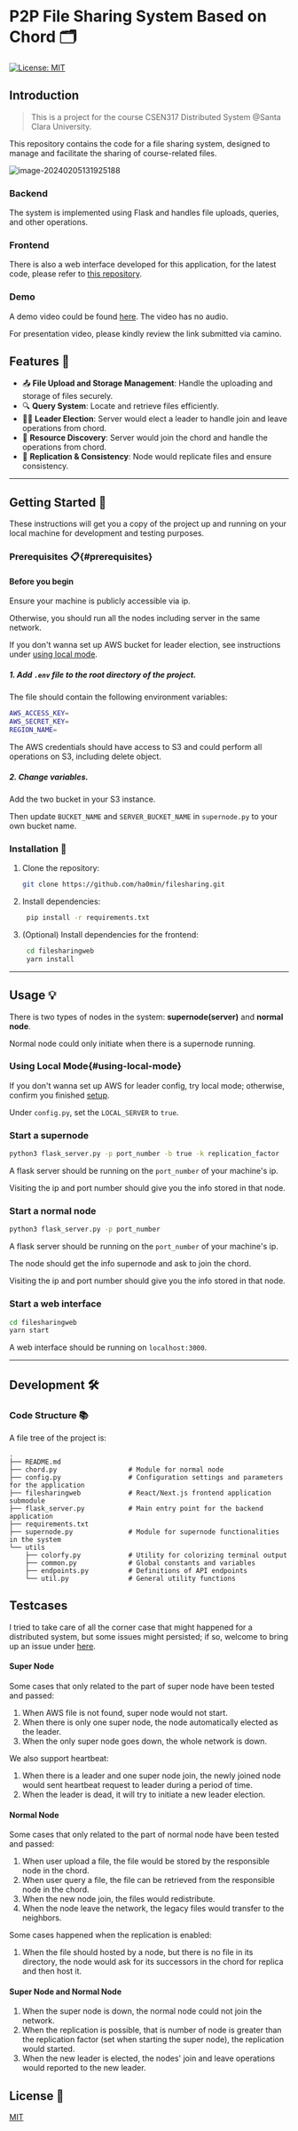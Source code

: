 # P2P File Sharing System Based on Chord 🗂️

[![License: MIT](https://img.shields.io/badge/License-MIT-yellow.svg)](https://opensource.org/licenses/MIT)

## Introduction

> This is a project for the course CSEN317 Distributed System @Santa Clara University.

This repository contains the code for a file sharing system, designed to manage and facilitate the sharing of course-related files. 

![image-20240205131925188](https://i.imgur.com/yT5zqnx.png)

### Backend

The system is implemented using Flask and handles file uploads, queries, and other operations.

### Frontend

There is also a web interface developed for this application, for the latest code, please refer to [this repository](https://github.com/ha0min/filesharingweb).

### Demo

A demo video could be found [here](https://webpages.scu.edu/ftp/hcheng5/317demo.webm). The video has no audio. 

For presentation video, please kindly review the link submitted via camino.

## Features 🌟

- 📤 **File Upload and Storage Management**: Handle the uploading and storage of files securely.
- 🔍 **Query System**: Locate and retrieve files efficiently.
- 👨‍🏫 **Leader Election**: Server would elect a leader to handle join and leave operations from chord.
- 📁 **Resource Discovery**: Server would join the chord and handle the operations from chord.
- 📝 **Replication & Consistency**: Node would replicate files and ensure consistency.

---

## Getting Started 🚀

These instructions will get you a copy of the project up and running on your local machine for development and testing
purposes.

### Prerequisites 📋{#prerequisites}

#### Before you begin

Ensure your machine is publicly accessible via ip. 

Otherwise, you should run all the nodes including server in the same network.

If you don't wanna set up AWS bucket for leader election, see instructions under [using local mode](#using-local-mode).

##### 1. Add `.env` file to the root directory of the project.

The file should contain the following environment variables:

   ```bash
AWS_ACCESS_KEY=
AWS_SECRET_KEY=
REGION_NAME=
   ```

The AWS credentials should have access to S3 and could perform all operations on S3, including delete object.

##### 2. Change variables.

Add the two bucket in your S3 instance. 

Then update `BUCKET_NAME` and `SERVER_BUCKET_NAME`  in `supernode.py` to your own bucket name.

### Installation 🔧

1. Clone the repository:

   ```bash
   git clone https://github.com/ha0min/filesharing.git
   ```

2. Install dependencies:

   ```bash
    pip install -r requirements.txt
   ```

3. (Optional) Install dependencies for the frontend:

   ```bash
    cd filesharingweb
    yarn install
   ```

---

## Usage 💡

There is two types of nodes in the system: **supernode(server)** and **normal node**.

Normal node could only initiate when there is a supernode running.

### Using Local Mode{#using-local-mode}

If you don't wanna set up AWS for leader config, try local mode; otherwise, confirm you finished [setup](#prerequisites).

Under `config.py`, set the `LOCAL_SERVER` to `true`.

### Start a supernode

```bash
python3 flask_server.py -p port_number -b true -k replication_factor
```

A flask server should be running on the `port_number` of your machine's ip. 

Visiting the ip and port number should give you the info stored in that node.

### Start a normal node

```bash
python3 flask_server.py -p port_number
```

A flask server should be running on the `port_number` of your machine's ip. 

The node should get the info supernode and ask to join the chord.

Visiting the ip and port number should give you the info stored in that node.

### Start a web interface

```bash
cd filesharingweb
yarn start
```

A web interface should be running on `localhost:3000`.

---

## Development 🛠️

### Code Structure 📚

A file tree of the project is:

```
.
├── README.md                
├── chord.py                  # Module for normal node
├── config.py                 # Configuration settings and parameters for the application
├── filesharingweb            # React/Next.js frontend application submodule
├── flask_server.py           # Main entry point for the backend application
├── requirements.txt          
├── supernode.py              # Module for supernode functionalities in the system
└── utils                     
    ├── colorfy.py            # Utility for colorizing terminal output
    ├── common.py             # Global constants and variables
    ├── endpoints.py          # Definitions of API endpoints
    └── util.py               # General utility functions
```

## Testcases

I tried to take care of all the corner case that might happened for a distributed system, but some issues might persisted; if so, welcome to bring up an issue under [here](https://github.com/sana-h-pathan/file-sharing/issues).

#### Super Node

Some cases that only related to the part of super node have been tested and passed:

1. When AWS file is not found, super node would not start.
2. When there is only one super node, the node automatically elected as the leader.
3. When the only super node goes down, the whole network is down.

We also support heartbeat:

1. When there is a leader and one super node join, the newly joined node would sent heartbeat request to leader during a period of time.
2. When the leader is dead, it will try to initiate a new leader election.

#### Normal Node

Some cases that only related to the part of normal node have been tested and passed:

1. When user upload a file, the file would be stored by the responsible node in the chord.
2. When user query a file, the file can be retrieved from the responsible node in the chord.
3. When the new node join, the files would redistribute.
4. When the node leave the network, the legacy files would transfer to the neighbors.

Some cases happened when the replication is enabled:

1. When the file should hosted by a node, but there is no file in its directory, the node would ask for its successors in the chord for replica and then host it.

#### Super Node and Normal Node

1. When the super node is down, the normal node could not join the network.
2. When the replication is possible, that is number of node is greater than the  replication factor (set when starting the super node), the replication would started.
3. When the new leader is elected, the nodes' join and leave operations would reported to the new leader.

## License 📄

[MIT](https://choosealicense.com/licenses/mit/)

